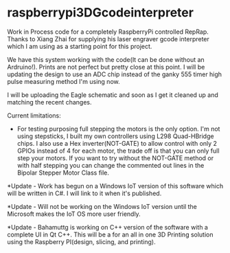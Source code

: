 # raspberrypi3DGcodeinterpreter
Work in Process code for a completely RaspberryPi controlled RepRap.  Thanks to Xiang Zhai for supplying his laser engraver gcode interpreter which I am using as a starting point for this project.

We have this system working with the code(It can be done without an Ardruino!).  Prints are not perfect but pretty close at this point. I will be updating the design to use an ADC chip instead of the ganky 555 timer high pulse measuring method I'm using now.

I will be uploading the Eagle schematic and soon as I get it cleaned up and matching the recent changes.

Current limitations:

- For testing purposing full stepping the motors is the only option. I'm not using stepsticks, I built my own controllers using L298 Quad-HBridge chips.  I also use a Hex inverter(NOT-GATE) to allow control with only 2 GPIOs instead of 4 for each motor, the trade off is that you can only full step your motors.  If you want to try without the NOT-GATE method or with half stepping you can change the commented out lines in the Bipolar Stepper Motor Class file.

*Update - Work has begun on a Windows IoT version of this software which will be written in C#.  I will link to it when it's published.

*Update - Will not be working on the Windows IoT version until the Microsoft makes the IoT OS more user friendly.

*Update - Bahamuttg is working on C++ version of the software with a complete UI in Qt C++.  This will be a for an all in one 3D Printing solution using the Raspberry PI(design, slicing, and printing).

